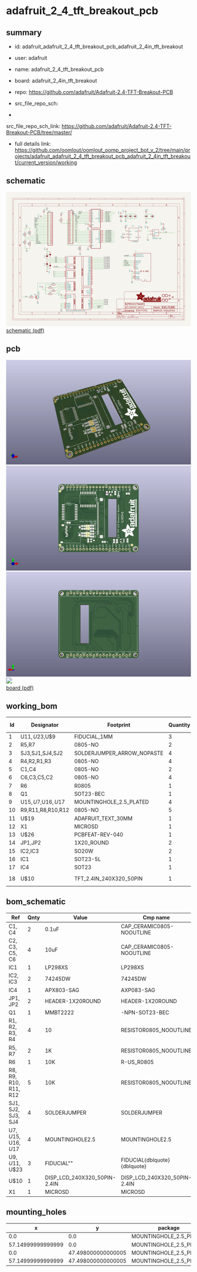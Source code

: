# adafruit_2_4_tft_breakout_pcb
 
## summary 
* id: adafruit_adafruit_2_4_tft_breakout_pcb_adafruit_2_4in_tft_breakout
* user: adafruit
* name: adafruit_2_4_tft_breakout_pcb
* board: adafruit_2_4in_tft_breakout
* repo: https://github.com/adafruit/Adafruit-2.4-TFT-Breakout-PCB



* src_file_repo_sch: 
*
 src_file_repo_sch_link: https://github.com/adafruit/Adafruit-2.4-TFT-Breakout-PCB/tree/master/
* full details link: https://github.com/oomlout/oomlout_oomp_project_bot_v_2/tree/main/projects/adafruit_adafruit_2_4_tft_breakout_pcb_adafruit_2_4in_tft_breakout/current_version/working  

## schematic  
![](working_schematic_600.png)  
[schematic (pdf)](working_schematic.pdf)  

## pcb  
![](working_3d_600.png) 
![](working_3d_front_600.png)  
![](working_3d_back_600.png)  
![](working_600.png)  
[board (pdf)](working.pdf)  

## working_bom
| Id | Designator | Footprint | Quantity | Designation | Supplier and ref |  | None | 
| --- | --- | --- | --- | --- | --- | --- | --- | 
| 1 | U$11,U$23,U$9 | FIDUCIAL_1MM | 3 | FIDUCIAL" |  |  | [''] | 
| 2 | R5,R7 | 0805-NO | 2 | 1K |  |  | [''] | 
| 3 | SJ3,SJ1,SJ4,SJ2 | SOLDERJUMPER_ARROW_NOPASTE | 4 |  |  |  | [''] | 
| 4 | R4,R2,R1,R3 | 0805-NO | 4 | 10 |  |  | [''] | 
| 5 | C1,C4 | 0805-NO | 2 | 0.1uF |  |  | [''] | 
| 6 | C6,C3,C5,C2 | 0805-NO | 4 | 10uF |  |  | [''] | 
| 7 | R6 | R0805 | 1 | 10K |  |  | [''] | 
| 8 | Q1 | SOT23-BEC | 1 | MMBT2222 |  |  | [''] | 
| 9 | U$15,U$7,U$16,U$17 | MOUNTINGHOLE_2.5_PLATED | 4 | MOUNTINGHOLE2.5 |  |  | [''] | 
| 10 | R9,R11,R8,R10,R12 | 0805-NO | 5 | 10K |  |  | [''] | 
| 11 | U$19 | ADAFRUIT_TEXT_30MM | 1 |  |  |  | [''] | 
| 12 | X1 | MICROSD | 1 |  |  |  | [''] | 
| 13 | U$26 | PCBFEAT-REV-040 | 1 |  |  |  | [''] | 
| 14 | JP1,JP2 | 1X20_ROUND | 2 |  |  |  | [''] | 
| 15 | IC2,IC3 | SO20W | 2 | 74LVC245 |  |  | [''] | 
| 16 | IC1 | SOT23-5L | 1 | MIC5225-3.3 |  |  | [''] | 
| 17 | IC4 | SOT23 | 1 | APX803-SAG |  |  | [''] | 
| 18 | U$10 | TFT_2.4IN_240X320_50PIN | 1 | DISP_LCD_240X320_50PIN-2.4IN |  |  | [''] | 


## bom_schematic
| Ref | Qnty | Value | Cmp name | Footprint | Description | Vendor | DNP | 
| --- | --- | --- | --- | --- | --- | --- | --- | 
| C1, C4 | 2 | 0.1uF | CAP_CERAMIC0805-NOOUTLINE | working:0805-NO |  |  |  | 
| C2, C3, C5, C6 | 4 | 10uF | CAP_CERAMIC0805-NOOUTLINE | working:0805-NO |  |  |  | 
| IC1 | 1 | LP298XS | LP298XS | working:SOT23-5L |  |  |  | 
| IC2, IC3 | 2 | 74245DW | 74245DW | working:SO20W |  |  |  | 
| IC4 | 1 | APX803-SAG | AXP083-SAG | working:SOT23 |  |  |  | 
| JP1, JP2 | 2 | HEADER-1X20ROUND | HEADER-1X20ROUND | working:1X20_ROUND |  |  |  | 
| Q1 | 1 | MMBT2222 | -NPN-SOT23-BEC | working:SOT23-BEC |  |  |  | 
| R1, R2, R3, R4 | 4 | 10 | RESISTOR0805_NOOUTLINE | working:0805-NO |  |  |  | 
| R5, R7 | 2 | 1K | RESISTOR0805_NOOUTLINE | working:0805-NO |  |  |  | 
| R6 | 1 | 10K | R-US_R0805 | working:R0805 |  |  |  | 
| R8, R9, R10, R11, R12 | 5 | 10K | RESISTOR0805_NOOUTLINE | working:0805-NO |  |  |  | 
| SJ1, SJ2, SJ3, SJ4 | 4 | SOLDERJUMPER | SOLDERJUMPER | working:SOLDERJUMPER_ARROW_NOPASTE |  |  |  | 
| U$7, U$15, U$16, U$17 | 4 | MOUNTINGHOLE2.5 | MOUNTINGHOLE2.5 | working:MOUNTINGHOLE_2.5_PLATED |  |  |  | 
| U$9, U$11, U$23 | 3 | FIDUCIAL"" | FIDUCIAL{dblquote}{dblquote} | working:FIDUCIAL_1MM |  |  |  | 
| U$10 | 1 | DISP_LCD_240X320_50PIN-2.4IN | DISP_LCD_240X320_50PIN-2.4IN | working:TFT_2.4IN_240X320_50PIN |  |  |  | 
| X1 | 1 | MICROSD | MICROSD | working:MICROSD |  |  |  | 


## mounting_holes
| x | y | package | value | ref | size | 
| --- | --- | --- | --- | --- | --- | 
| 0.0 | 0.0 | MOUNTINGHOLE_2.5_PLATED | MOUNTINGHOLE2.5 | U$7 | m3 | 
| 57.14999999999999 | 0.0 | MOUNTINGHOLE_2.5_PLATED | MOUNTINGHOLE2.5 | U$15 | m3 | 
| 0.0 | 47.498000000000005 | MOUNTINGHOLE_2.5_PLATED | MOUNTINGHOLE2.5 | U$16 | m3 | 
| 57.14999999999999 | 47.498000000000005 | MOUNTINGHOLE_2.5_PLATED | MOUNTINGHOLE2.5 | U$17 | m3 | 


